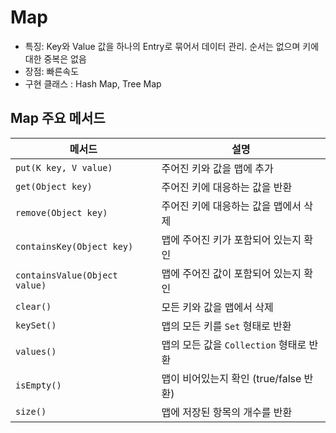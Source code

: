 # Map
- 특징: Key와 Value 값을 하나의 Entry로 묶어서 데이터 관리. 순서는 없으며 키에 대한 중복은 없음
- 장점: 빠른속도
- 구현 클래스 : Hash Map, Tree Map


## Map 주요 메서드

| 메서드                                  | 설명                                                                 |
|--------------------------------------|--------------------------------------------------------------------|
| `put(K key, V value)`                | 주어진 키와 값을 맵에 추가                                           |
| `get(Object key)`                    | 주어진 키에 대응하는 값을 반환                                        |
| `remove(Object key)`                 | 주어진 키에 대응하는 값을 맵에서 삭제                                 |
| `containsKey(Object key)`            | 맵에 주어진 키가 포함되어 있는지 확인                                  |
| `containsValue(Object value)`        | 맵에 주어진 값이 포함되어 있는지 확인                                  |
| `clear()`                            | 모든 키와 값을 맵에서 삭제                                            |
| `keySet()`                           | 맵의 모든 키를 `Set` 형태로 반환                                      |
| `values()`                           | 맵의 모든 값을 `Collection` 형태로 반환                               |
| `isEmpty()`                          | 맵이 비어있는지 확인 (true/false 반환)                                |
| `size()`                             | 맵에 저장된 항목의 개수를 반환                                        |



